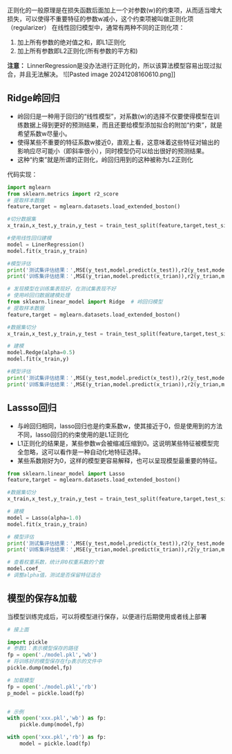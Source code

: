 正则化的一般原理是在损失函数后面加上一个对参数(w)的约束项，从而适当增大损失，可以使得不重要特征的参数w减小，这个约束项被叫做正则化项（regularizer）
在线性回归模型中，通常有两种不同的正则化项：
1. 加上所有参数的绝对值之和，即L1正则化
2. 加上所有参数即L2正则化(所有参数的平方和)

**注意：**
LinnerRegression是没办法进行正则化的，所以该算法模型容易出现过拟合，并且无法解决。
![[Pasted image 20241208160610.png]]

## Ridge岭回归

* 岭回归是一种用于回归的“线性模型”，对系数(w)的选择不仅要使得模型在训练数据上得到更好的预测结果，而且还要给模型添加拟合的附加“约束”，就是希望系数w尽量小。
* 使得某些不重要的特征系数w接近0，直观上看，这意味着这些特征对输出的影响应尽可能小（即斜率很小），同时模型仍可以给出很好的预测结果。
* 这种“约束”就是所谓的正则化，岭回归用到的这种被称为L2正则化

代码实现：

``` python
import mglearn
from sklearn.metrics import r2_score
# 提取样本数据
feature,target = mglearn.datasets.load_extended_boston()

#切分数据集
x_train,x_test,y_train,y_test = train_test_split(feature,target,test_size=0.2,random_state=2020)

#使用线性回归建模
model = LinerRegression()
model.fit(x_train,y_train)

#模型评估
print('测试集评估结果：',MSE(y_test,model.predict(x_test)),r2(y_test,model.predict(x_test)))
print('训练集评估结果：',MSE(y_trian,model.predict(x_trian)),r2(y_trian,model.predict(x_trian)))

# 发现模型在训练集表现好，在测试集表现不好
# 使用岭回归数据建模处理
from sklearn.linear_model import Ridge  # 岭回归模型
# 提取样本数据
feature,target = mglearn.datasets.load_extended_boston()

#数据集切分
x_train,x_test,y_train,y_test = train_test_split(feature,target,test_size=0.2,random_state=2020)

# 建模
model.Redge(alpha=0.5)
model.fit(x_train,y)

#模型评估
print('测试集评估结果：',MSE(y_test,model.predict(x_test)),r2(y_test,model.predict(x_test)))
print('训练集评估结果：',MSE(y_trian,model.predict(x_trian)),r2(y_trian,model.predict(x_trian)))

```


## Lassso回归

* 与岭回归相同，lasso回归也是约束系数w，使其接近于0，但是使用到的方法不同，lasso回归的约束使用的是L1正则化
* L1正则化的结果是，某些参数w会被缩减压缩到0。这说明某些特征被模型完全忽略，这可以看作是一种自动化地特征选择。
* 某些系数刚好为0，这样的模型更容易解释，也可以呈现模型最重要的特征。

``` python
from sklearn.linear_model import Lasso
feature,target = mglearn.datasets.load_extended_boston()

#数据集切分
x_train,x_test,y_train,y_test = train_test_split(feature,target,test_size=0.2,random_state=2020)

# 建模
model = Lasso(alpha=1.0)
model.fit(x_train,y_train)

# 模型评估
print('测试集评估结果：',MSE(y_test,model.predict(x_test)),r2(y_test,model.predict(x_test)))
print('训练集评估结果：',MSE(y_trian,model.predict(x_trian)),r2(y_trian,model.predict(x_trian)))

# 查看权重系数，统计非0权重系数的个数
model.coef_
# 调整alpha值，测试是否保留特征适合

```

## 模型的保存&加载

当模型训练完成后，可以将模型进行保存，以便进行后期使用或者线上部署

``` python
# 接上面

import pickle
# 参数1：表示模型保存的路径
fp = open('./model.pkl','wb')
# 将训练好的模型保存在fp表示的文件中
pickle.dump(model,fp)

# 加载模型
fp = open('./model.pkl','rb')
p_model = pickle.load(fp)


# 示例
with open('xxx.pkl','wb') as fp:
	pickle.dump(model,fp)

with open('xxx.pkl','rb') as fp:
	model = pickle.load(fp)



```


